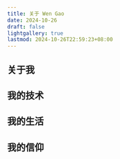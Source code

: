 ```yaml
---
title: 关于 Wen Gao
date: 2024-10-26
draft: false
lightgallery: true
lastmod: 2024-10-26T22:59:23+08:00
---
```


## 关于我

## 我的技术

## 我的生活

## 我的信仰
